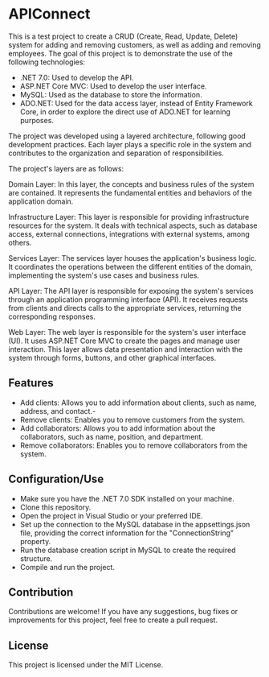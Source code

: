 # APIConnect

This is a test project to create a CRUD (Create, Read, Update, Delete) system for adding and removing customers, as well as adding and removing employees. The goal of this project is to demonstrate the use of the following technologies:

- .NET 7.0: Used to develop the API.
- ASP.NET Core MVC: Used to develop the user interface.
- MySQL: Used as the database to store the information.
- ADO.NET: Used for the data access layer, instead of Entity Framework Core, in order to explore the direct use of ADO.NET for learning purposes.

The project was developed using a layered architecture, following good development practices. Each layer plays a specific role in the system and contributes to the organization and separation of responsibilities.

The project's layers are as follows:

Domain Layer: In this layer, the concepts and business rules of the system are contained. It represents the fundamental entities and behaviors of the application domain.

Infrastructure Layer: This layer is responsible for providing infrastructure resources for the system. It deals with technical aspects, such as database access, external connections, integrations with external systems, among others.

Services Layer: The services layer houses the application's business logic. It coordinates the operations between the different entities of the domain, implementing the system's use cases and business rules.

API Layer: The API layer is responsible for exposing the system's services through an application programming interface (API). It receives requests from clients and directs calls to the appropriate services, returning the corresponding responses.

Web Layer: The web layer is responsible for the system's user interface (UI). It uses ASP.NET Core MVC to create the pages and manage user interaction. This layer allows data presentation and interaction with the system through forms, buttons, and other graphical interfaces.

## Features

- Add clients: Allows you to add information about clients, such as name, address, and contact.- 
- Remove clients: Enables you to remove customers from the system.
- Add collaborators: Allows you to add information about the collaborators, such as name, position, and department.
- Remove collaborators: Enables you to remove collaborators from the system.

## Configuration/Use

- Make sure you have the .NET 7.0 SDK installed on your machine.
- Clone this repository.
- Open the project in Visual Studio or your preferred IDE.
- Set up the connection to the MySQL database in the appsettings.json file, providing the correct information for the "ConnectionString" property.
- Run the database creation script in MySQL to create the required structure.
- Compile and run the project.

## Contribution

Contributions are welcome! If you have any suggestions, bug fixes or improvements for this project, feel free to create a pull request.

## License

This project is licensed under the MIT License.

